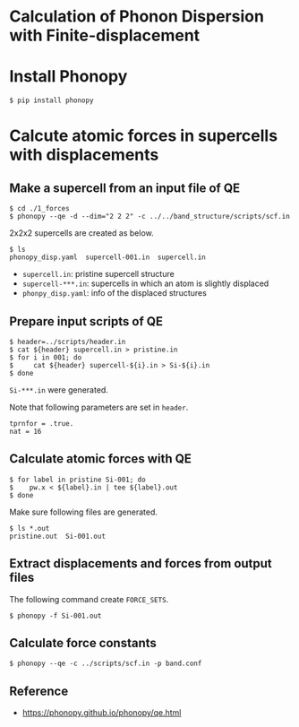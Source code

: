 Calculation of Phonon Dispersion with Finite-displacement
=========================================================

# Install Phonopy

```
$ pip install phonopy
```

# Calcute atomic forces in supercells with displacements

## Make a supercell from an input file of QE

```
$ cd ./1_forces
$ phonopy --qe -d --dim="2 2 2" -c ../../band_structure/scripts/scf.in
```

2x2x2 supercells are created as below. 

```
$ ls
phonopy_disp.yaml  supercell-001.in  supercell.in
```

* ``supercell.in``: pristine supercell structure
* ``supercell-***.in``: supercells in which an atom is slightly displaced
* ``phonpy_disp.yaml``: info of the displaced structures


## Prepare input scripts of QE

```
$ header=../scripts/header.in
$ cat ${header} supercell.in > pristine.in
$ for i in 001; do
$     cat ${header} supercell-${i}.in > Si-${i}.in
$ done
```

``Si-***.in`` were generated.

Note that following parameters are set in ``header``.

```
tprnfor = .true.
nat = 16
```

## Calculate atomic forces with QE

```
$ for label in pristine Si-001; do
$    pw.x < ${label}.in | tee ${label}.out
$ done
```

Make sure following files are generated.

```
$ ls *.out
pristine.out  Si-001.out
```

## Extract displacements and forces from output files

The following command create ``FORCE_SETS``.

```
$ phonopy -f Si-001.out
```

## Calculate force constants

```
$ phonopy --qe -c ../scripts/scf.in -p band.conf
```


## Reference

* https://phonopy.github.io/phonopy/qe.html


